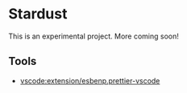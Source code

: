# Stardust

This is an experimental project. More coming soon!

## Tools

- [vscode:extension/esbenp.prettier-vscode](vscode:extension/esbenp.prettier-vscode)
